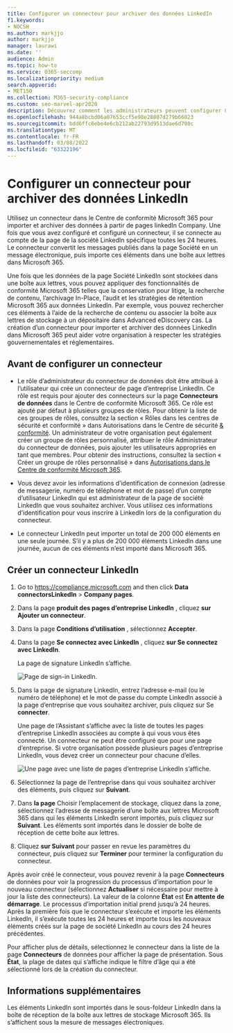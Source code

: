 ```yaml
---
title: Configurer un connecteur pour archiver des données LinkedIn
f1.keywords:
- NOCSH
ms.author: markjjo
author: markjjo
manager: laurawi
ms.date: ''
audience: Admin
ms.topic: how-to
ms.service: O365-seccomp
ms.localizationpriority: medium
search.appverid:
- MET150
ms.collection: M365-security-compliance
ms.custom: seo-marvel-apr2020
description: Découvrez comment les administrateurs peuvent configurer & utiliser un connecteur natif pour importer des données à partir d’une page d’entreprise LinkedIn Microsoft 365.
ms.openlocfilehash: 944a8bcbd06a07653ccf5e98e28807d279b66023
ms.sourcegitcommit: bdd6ffc6ebe4e6cb212ab22793d9513dae6d798c
ms.translationtype: MT
ms.contentlocale: fr-FR
ms.lasthandoff: 03/08/2022
ms.locfileid: "63322196"
---
```

# <a name="set-up-a-connector-to-archive-linkedin-data"></a>Configurer un connecteur pour archiver des données LinkedIn

Utilisez un connecteur dans le Centre de conformité Microsoft 365 pour importer et archiver des données à partir de pages linkedIn Company. Une fois que vous avez configuré et configuré un connecteur, il se connecte au compte de la page de la société LinkedIn spécifique toutes les 24 heures. Le connecteur convertit les messages publiés dans la page Société en un message électronique, puis importe ces éléments dans une boîte aux lettres dans Microsoft 365.

Une fois que les données de la page Société LinkedIn sont stockées dans une boîte aux lettres, vous pouvez appliquer des fonctionnalités de conformité Microsoft 365 telles que la conservation pour litige, la recherche de contenu, l’archivage In-Place, l’audit et les stratégies de rétention Microsoft 365 aux données LinkedIn. Par exemple, vous pouvez rechercher ces éléments à l’aide de la recherche de contenu ou associer la boîte aux lettres de stockage à un dépositaire dans Advanced eDiscovery cas. La création d’un connecteur pour importer et archiver des données LinkedIn dans Microsoft 365 peut aider votre organisation à respecter les stratégies gouvernementales et réglementaires.

## <a name="before-you-set-up-a-connector"></a>Avant de configurer un connecteur

- Le rôle d’administrateur du connecteur de données doit être attribué à l’utilisateur qui crée un connecteur de page d’entreprise LinkedIn. Ce rôle est requis pour ajouter des connecteurs sur la page **Connecteurs de données** dans le Centre de conformité Microsoft 365. Ce rôle est ajouté par défaut à plusieurs groupes de rôles. Pour obtenir la liste de ces groupes de rôles, consultez la section « Rôles dans les centres de sécurité et conformité » dans Autorisations dans le Centre de sécurité [& conformité](../security/office-365-security/permissions-in-the-security-and-compliance-center.md#roles-in-the-security--compliance-center). Un administrateur de votre organisation peut également créer un groupe de rôles personnalisé, attribuer le rôle Administrateur du connecteur de données, puis ajouter les utilisateurs appropriés en tant que membres. Pour obtenir des instructions, consultez la section « Créer un groupe de rôles personnalisé » dans [Autorisations dans le Centre de conformité Microsoft 365](microsoft-365-compliance-center-permissions.md#create-a-custom-role-group).

- Vous devez avoir les informations d’identification de connexion (adresse de messagerie, numéro de téléphone et mot de passe) d’un compte d’utilisateur LinkedIn qui est administrateur de la page de société LinkedIn que vous souhaitez archiver. Vous utilisez ces informations d’identification pour vous inscrire à LinkedIn lors de la configuration du connecteur.

- Le connecteur LinkedIn peut importer un total de 200 000 éléments en une seule journée. S’il y a plus de 200 000 éléments LinkedIn dans une journée, aucun de ces éléments n’est importé dans Microsoft 365.

## <a name="create-a-linkedin-connector"></a>Créer un connecteur LinkedIn

1. Go to <https://compliance.microsoft.com> and then click **Data connectorsLinkedIn** >  **Company pages**.

2. Dans la page **produit des pages d’entreprise LinkedIn** , cliquez **sur Ajouter un connecteur**.

3. Dans la page **Conditions d’utilisation** , sélectionnez **Accepter**.

4. Dans la page **Se connectez avec LinkedIn** , cliquez **sur Se connectez avec LinkedIn**.

   La page de signature LinkedIn s’affiche.

   ![Page de sign-in LinkedIn.](../media/LinkedInSigninPage.png)

5. Dans la page de signature LinkedIn, entrez l’adresse e-mail (ou le numéro de téléphone) et le mot de passe du compte LinkedIn associé à la page d’entreprise que vous souhaitez archiver, puis cliquez sur Se **connecter**.

   Une page de l’Assistant s’affiche avec la liste de toutes les pages d’entreprise LinkedIn associées au compte à qui vous vous êtes connecté. Un connecteur ne peut être configuré que pour une page d’entreprise. Si votre organisation possède plusieurs pages d’entreprise LinkedIn, vous devez créer un connecteur pour chacune d’elles.

   ![Une page avec une liste de pages d’entreprise LinkedIn s’affiche.](../media/LinkedInSelectCompanyPage.png)

6. Sélectionnez la page de l’entreprise dans qui vous souhaitez archiver des éléments, puis cliquez sur **Suivant**.

7. Dans **la page** Choisir l’emplacement de stockage, cliquez dans la zone, sélectionnez l’adresse de messagerie d’une boîte aux lettres Microsoft 365 dans qui les éléments LinkedIn seront importés, puis cliquez sur **Suivant**. Les éléments sont importés dans le dossier de boîte de réception de cette boîte aux lettres.

8. Cliquez **sur Suivant** pour passer en revue les paramètres du connecteur, puis cliquez sur **Terminer** pour terminer la configuration du connecteur.

Après avoir créé le connecteur, vous pouvez revenir à la page **Connecteurs** de données pour voir la progression du processus d’importation pour le nouveau connecteur (sélectionnez **Actualiser** si nécessaire pour mettre à jour la liste des connecteurs). La valeur de la colonne **État** est **En attente de démarrage**. Le processus d’importation initial prend jusqu’à 24 heures. Après la première fois que le connecteur s’exécute et importe les éléments LinkedIn, il s’exécute toutes les 24 heures et importe tous les nouveaux éléments créés sur la page de société LinkedIn au cours des 24 heures précédentes.

Pour afficher plus de détails, sélectionnez le connecteur dans la liste de la page **Connecteurs** de données pour afficher la page de présentation. Sous **État**, la plage de dates qui s’affiche indique le filtre d’âge qui a été sélectionné lors de la création du connecteur.

## <a name="more-information"></a>Informations supplémentaires

Les éléments LinkedIn sont importés dans le sous-foldeur LinkedIn dans la boîte de réception de la boîte aux lettres de stockage Microsoft 365. Ils s’affichent sous la mesure de messages électroniques.